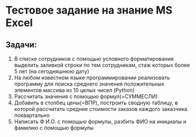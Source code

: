 
# Тестовое задание на знание MS Excel
## Задачи:

1. В списке сотрудников с помощью условного форматирования выделить заливкой строки по тем сотрудникам, стаж которых более 5 лет (на сегодняшнюю дату)
2. На любом известном языке программировании реализовать программу для поиска среднего значения положительных элементов массива из 10 целых чисел (Python)
3. Рассчитать значения с помощью формул(=СУММЕСЛИ)
4. Добавить в столбец цены(=ВПР), построить сводную таблицу, в которой рассчитать средние стоимости заказов каждого заказчика поквартально
5. Написать Ф И.О. с помощью формулы, разбить ФИО на инициалы и фамилию с помощью формулы
